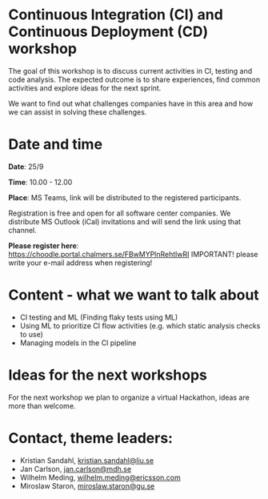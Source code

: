 # Continuous Integration (CI) and Continuous Deployment (CD) workshop
The goal of this workshop is to discuss current activities in CI, testing and code analysis. The expected outcome is to share experiences, find common activities and explore ideas for the next sprint. 

We want to find out what challenges companies have in this area and how we can assist in solving these challenges. 

# Date and time
**Date**: 25/9

**Time**: 10.00 - 12.00

**Place**: MS Teams, link will be distributed to the registered participants. 


Registration is free and open for all software center companies. We distribute MS Outlook (iCal) invitations and will send the link using that channel. 

**Please register here**: https://choodle.portal.chalmers.se/FBwMYPlnRehtlwRI
IMPORTANT! please write your e-mail address when registering!

# Content - what we want to talk about
* CI testing and ML (Finding flaky tests using ML)
* Using ML to prioritize CI flow activities (e.g. which static analysis checks to use)
* Managing models in the CI pipeline

# Ideas for the next workshops
For the next workshop we plan to organize a virtual Hackathon, ideas are more than welcome. 

# Contact, theme leaders:
* Kristian Sandahl, kristian.sandahl@liu.se
* Jan Carlson, jan.carlson@mdh.se
* Wilhelm Meding, wilhelm.meding@ericsson.com
* Miroslaw Staron, miroslaw.staron@gu.se 
